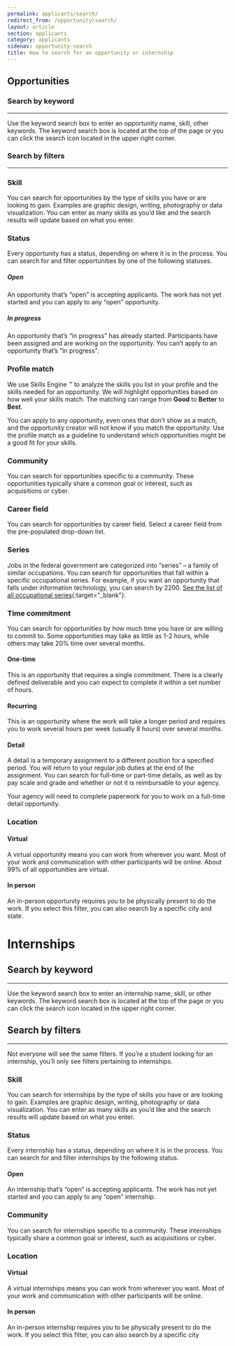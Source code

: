 ```yaml
---
permalink: applicants/search/
redirect_from: /opportunity/search/
layout: article
section: applicants
category: applicants
sidenav: opportunity-search
title: How to search for an opportunity or internship
---
```


## Opportunities

### Search by keyword
<hr />

Use the keyword search box to enter an opportunity name, skill, other keywords. The keyword search box is located at the top of the page or you can click the search icon located in the upper right corner.

### Search by filters
<hr />


### Skill

You can search for opportunities by the type of skills you have or are looking to gain. Examples are graphic design, writing, photography or data visualization. You can enter as many skills as you’d like and the search results will update based on what you enter.

### Status

Every opportunity has a status, depending on where it is in the process. You can search for and filter opportunities by one of the following statuses.

##### Open

An opportunity that’s “open” is accepting applicants. The work has not yet started and you can apply to any “open” opportunity.

##### In progress

An opportunity that’s “in progress” has already started. Participants have been assigned and are working on the opportunity. You can’t apply to an opportunity that’s “in progress”.

### Profile match

We use Skills Engine ™ to analyze the skills you list in your profile and the skills needed for an opportunity. We will highlight opportunities based on how well your skills match. The matching can range from **Good** to **Better** to **Best**.

You can apply to any opportunity, even ones that don’t show as a match, and the opportunity creator will not know if you match the opportunity. Use the profile match as a guideline to understand which opportunities might be a good fit for your skills.

### Community

You can search for opportunities specific to a community. These opportunities typically share a common goal or interest, such as acquisitions or cyber.

### Career field

You can search for opportunities by career field. Select a career field from the pre-populated drop-down list.

### Series

Jobs in the federal government are categorized into “series” – a family of similar occupations. You can search for opportunities that fall within a specific occupational series. For example, if you want an opportunity that falls under information technology, you can search by 2200. [See the list of all occupational series](https://www.opm.gov/policy-data-oversight/classification-qualifications/classifying-general-schedule-positions/#url=Standards){:target="_blank"}.

### Time commitment

You can search for opportunities by how much time you have or are willing to commit to. Some opportunities may take as little as 1-2 hours, while others may take 20% time over several months.

#### One-time

This is an opportunity that requires a single commitment. There is a clearly defined deliverable and you can expect to complete it within a set number of hours.

#### Recurring

This is an opportunity where the work will take a longer period and requires you to work several hours per week (usually 8 hours) over several months.

#### Detail

A detail is a temporary assignment to a different position for a specified period. You will return to your regular job duties at the end of the assignment. You can search for full-time or part-time details, as well as by pay scale and grade and whether or not it is reimbursable to your agency. 

Your agency will need to complete paperwork for you to work on a full-time detail opportunity. 

### Location

#### Virtual

A virtual opportunity means you can work from wherever you want. Most of your work and communication with other participants will be online. About 99% of all opportunities are virtual.

#### In person

An in-person opportunity requires you to be physically present to do the work. If you select this filter, you can also search by a specific city and state.

# Internships

## Search by keyword
<hr />

Use the keyword search box to enter an internship name, skill, or other keywords. The keyword search box is located at the top of the page or you can click the search icon located in the upper right corner.

## Search by filters
<hr />
Not everyone will see the same filters. If you’re a student looking for an internship, you’ll only see filters pertaining to internships.

### Skill

You can search for internships by the type of skills you have or are looking to gain. Examples are graphic design, writing, photography or data visualization. You can enter as many skills as you’d like and the search results will update based on what you enter.

### Status

Every internship has a status, depending on where it is in the process. You can search for and filter internships by the following status.

#### Open

An internship that’s “open” is accepting applicants. The work has not yet started and you can apply to any “open” internship.

### Community

You can search for internships specific to a community. These internships typically share a common goal or interest, such as acquisitions or cyber.


### Location

#### Virtual

A virtual internships means you can work from wherever you want. Most of your work and communication with other participants will be online.

#### In person

An in-person internship requires you to be physically present to do the work. If you select this filter, you can also search by a specific city
